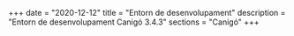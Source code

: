 +++
date        = "2020-12-12"
title       = "Entorn de desenvolupament"
description = "Entorn de desenvolupament Canigó 3.4.3"
sections    = "Canigó"
+++